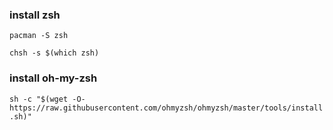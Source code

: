 




### install zsh

  `pacman -S zsh`
  
  `chsh -s $(which zsh)`

### install oh-my-zsh

`sh -c "$(wget -O- https://raw.githubusercontent.com/ohmyzsh/ohmyzsh/master/tools/install.sh)"`
